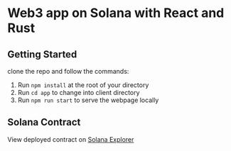 # Web3 app on Solana with React and Rust

## Getting Started

clone the repo and follow the commands:

1. Run `npm install` at the root of your directory
2. Run `cd app` to change into client directory
3. Run `npm run start` to serve the webpage locally


## Solana Contract
View deployed contract on [Solana Explorer](https://explorer.solana.com/address/9pNVhk76iTkKaei3kGQRsvgY5NiC5dNygwK7sVrhXRQe?cluster=devnet)
